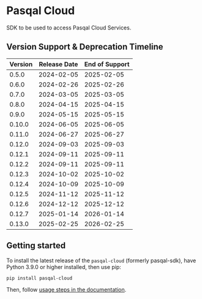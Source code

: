 # Pasqal Cloud

SDK to be used to access Pasqal Cloud Services.

## Version Support & Deprecation Timeline

| Version | Release Date | End of Support |
| ------- | ------------ | -------------- |
| 0.5.0   | 2024-02-05   | 2025-02-05     |
| 0.6.0   | 2024-02-26   | 2025-02-26     |
| 0.7.0   | 2024-03-05   | 2025-03-05     |
| 0.8.0   | 2024-04-15   | 2025-04-15     |
| 0.9.0   | 2024-05-15   | 2025-05-15     |
| 0.10.0  | 2024-06-05   | 2025-06-05     |
| 0.11.0  | 2024-06-27   | 2025-06-27     |
| 0.12.0  | 2024-09-03   | 2025-09-03     |
| 0.12.1  | 2024-09-11   | 2025-09-11     |
| 0.12.2  | 2024-09-11   | 2025-09-11     |
| 0.12.3  | 2024-10-02   | 2025-10-02     |
| 0.12.4  | 2024-10-09   | 2025-10-09     |
| 0.12.5  | 2024-11-12   | 2025-11-12     |
| 0.12.6  | 2024-12-12   | 2025-12-12     |
| 0.12.7  | 2025-01-14   | 2026-01-14     |
| 0.13.0  | 2025-02-25   | 2026-02-25     |

## Getting started

To install the latest release of the `pasqal-cloud` (formerly pasqal-sdk), have Python 3.9.0 or higher installed, then
use pip:

```bash
pip install pasqal-cloud
```

Then, follow [usage steps in the documentation](https://pasqal-io.github.io/pasqal-cloud/#getting-started).

